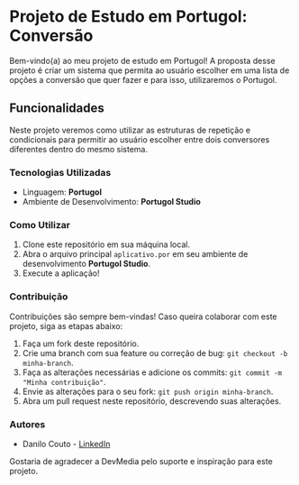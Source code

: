# Projeto de Estudo em Portugol: Conversão

Bem-vindo(a) ao meu projeto de estudo em Portugol! A proposta desse projeto é criar um sistema que permita ao usuário escolher em uma lista de opções a conversão que quer fazer e para isso, utilizaremos o Portugol.

## Funcionalidades

Neste projeto veremos como utilizar as estruturas de repetição e condicionais para permitir ao usuário escolher entre dois conversores diferentes dentro do mesmo sistema.

### Tecnologias Utilizadas

- Linguagem: **Portugol**
- Ambiente de Desenvolvimento: **Portugol Studio**

### Como Utilizar

1. Clone este repositório em sua máquina local.
2. Abra o arquivo principal `aplicativo.por` em seu ambiente de desenvolvimento **Portugol Studio**.
3. Execute a aplicação!

### Contribuição

Contribuições são sempre bem-vindas! Caso queira colaborar com este projeto, siga as etapas abaixo:

1. Faça um fork deste repositório.
2. Crie uma branch com sua feature ou correção de bug: `git checkout -b minha-branch`.
3. Faça as alterações necessárias e adicione os commits: `git commit -m "Minha contribuição"`.
4. Envie as alterações para o seu fork: `git push origin minha-branch`.
5. Abra um pull request neste repositório, descrevendo suas alterações.

### Autores

- Danilo Couto - [LinkedIn](https://www.linkedin.com/in/danilocoutopsantos/)

Gostaria de agradecer a DevMedia pelo suporte e inspiração para este projeto.
